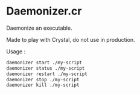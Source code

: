 # Daemonizer.cr

Daemonize an executable.

Made to play with Crystal, do not use in production.

Usage :

```sh
daemonizer start ./my-script
daemonizer status ./my-script
daemonizer restart ./my-script
daemonizer stop ./my-script
daemonizer kill ./my-script
```
